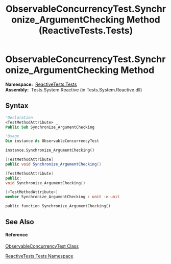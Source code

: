 ﻿---
title: ObservableConcurrencyTest.Synchronize_ArgumentChecking Method  (ReactiveTests.Tests)
TOCTitle: Synchronize_ArgumentChecking Method
ms:assetid: M:ReactiveTests.Tests.ObservableConcurrencyTest.Synchronize_ArgumentChecking
ms:mtpsurl: https://msdn.microsoft.com/en-us/library/reactivetests.tests.observableconcurrencytest.synchronize_argumentchecking(v=VS.103)
ms:contentKeyID: 36620221
ms.date: 06/28/2011
mtps_version: v=VS.103
f1_keywords:
- ReactiveTests.Tests.ObservableConcurrencyTest.Synchronize_ArgumentChecking
dev_langs:
- CSharp
- JScript
- VB
- FSharp
- c++
---

# ObservableConcurrencyTest.Synchronize\_ArgumentChecking Method

**Namespace:**  [ReactiveTests.Tests](hh289046\(v=vs.103\).md)  
**Assembly:**  Tests.System.Reactive (in Tests.System.Reactive.dll)

## Syntax

``` vb
'Declaration
<TestMethodAttribute> _
Public Sub Synchronize_ArgumentChecking
```

``` vb
'Usage
Dim instance As ObservableConcurrencyTest

instance.Synchronize_ArgumentChecking()
```

``` csharp
[TestMethodAttribute]
public void Synchronize_ArgumentChecking()
```

``` c++
[TestMethodAttribute]
public:
void Synchronize_ArgumentChecking()
```

``` fsharp
[<TestMethodAttribute>]
member Synchronize_ArgumentChecking : unit -> unit 
```

``` jscript
public function Synchronize_ArgumentChecking()
```

## See Also

#### Reference

[ObservableConcurrencyTest Class](hh303373\(v=vs.103\).md)

[ReactiveTests.Tests Namespace](hh289046\(v=vs.103\).md)

